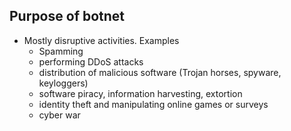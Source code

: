 ## Purpose of botnet
- Mostly disruptive activities. Examples
    - Spamming
    - performing DDoS attacks
    - distribution of malicious software (Trojan horses, spyware, keyloggers)
    - software piracy, information harvesting, extortion
    - identity theft and manipulating online games or surveys
    - cyber war
